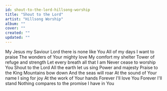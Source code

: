 ```yaml
---
id: shout-to-the-lord-hillsong-worship
title: "Shout to the Lord"
artist: "Hillsong Worship"
album: ""
cover: ""
created: ""
updated: ""
---
```


My Jesus my Saviour
Lord there is none like You
All of my days I want to praise
The wonders of Your mighty love
My comfort my shelter
Tower of refuge and strength
Let every breath all that I am
Never cease to worship You
Shout to the Lord
All the earth let us sing
Power and majesty
Praise to the King
Mountains bow down
And the seas will roar
At the sound of Your name
I sing for joy
At the work of Your hands
Forever I'll love You
Forever I'll stand
Nothing compares to the promise
I have in You
